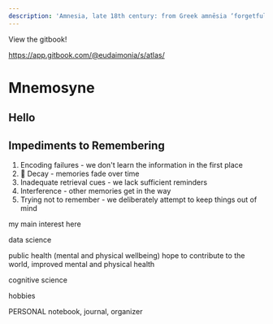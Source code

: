```yaml
---
description: 'Amnesia, late 18th century: from Greek amnēsia ‘forgetfulness’.'
---
```



View the gitbook!

https://app.gitbook.com/@eudaimonia/s/atlas/

# Mnemosyne

## Hello

## Impediments to Remembering

1. Encoding failures - we don't learn the information in the first place
2. 🥳 Decay - memories fade over time
3. Inadequate retrieval cues - we lack sufficient reminders
4. Interference - other memories get in the way
5. Trying not to remember - we deliberately attempt to keep things out of mind

my main interest here

data science

public health \(mental and physical wellbeing\) hope to contribute to the world, improved mental and physical health

cognitive science

hobbies

PERSONAL notebook, journal, organizer



